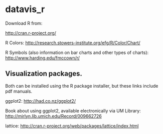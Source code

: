 # datavis_r

Download R from:

http://cran.r-project.org/

R Colors:
http://research.stowers-institute.org/efg/R/Color/Chart/

R Symbols (also information on bar charts and other types of charts):
http://www.harding.edu/fmccown/r/

Visualization packages.
-----------------------------------------------------------------
Both can be installed using the R package installer, but these links include pdf manuals.

ggplot2:
http://had.co.nz/ggplot2/

Book about using ggplot2, available electronically via UM Library:
http://mirlyn.lib.umich.edu/Record/009662726

lattice:
http://cran.r-project.org/web/packages/lattice/index.html
